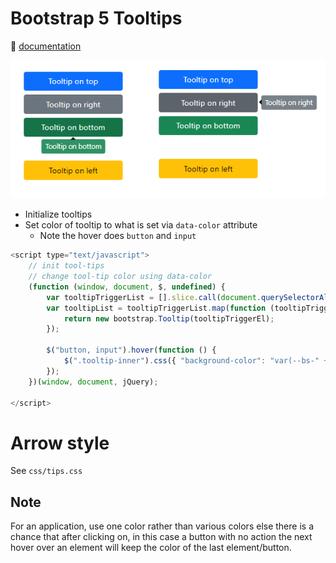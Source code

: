 ﻿# Bootstrap 5 Tooltips

:open_book: [documentation](https://getbootstrap.com/docs/5.0/components/tooltips/)

![Figure1](assets/figure1.png)

- Initialize tooltips
- Set color of tooltip to what is set via `data-color` attribute
    - Note the hover does `button` and `input`

```javascript
<script type="text/javascript">
    // init tool-tips
    // change tool-tip color using data-color
    (function (window, document, $, undefined) {
        var tooltipTriggerList = [].slice.call(document.querySelectorAll('[data-bs-toggle="tooltip"]'));
        var tooltipList = tooltipTriggerList.map(function (tooltipTriggerEl) {
            return new bootstrap.Tooltip(tooltipTriggerEl);
        });

        $("button, input").hover(function () {
            $(".tooltip-inner").css({ "background-color": "var(--bs-" + $(this).data("color") + ")" });
        });
    })(window, document, jQuery);

</script>
```

# Arrow style

See `css/tips.css`


 ## Note

 For an application, use one color rather than various colors else there is a chance that after clicking on, in this case a button with no action the next hover over an element will keep the color of the last element/button.